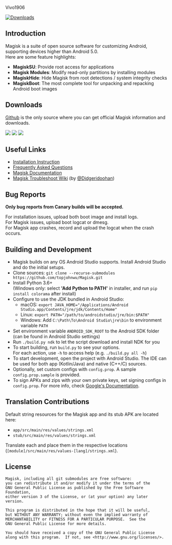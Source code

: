 Vivo1906
[](docs/images/logo.png)

[![Downloads](https://img.shields.io/badge/dynamic/json?color=green&label=Downloads&query=totalString&url=https%3A%2F%2Fraw.githubusercontent.com%2Ftopjohnwu%2Fmagisk-files%2Fcount%2Fcount.json&cacheSeconds=1800)](https://raw.githubusercontent.com/topjohnwu/magisk-files/count/count.json)

## Introduction

Magisk is a suite of open source software for customizing Android, supporting devices higher than Android 5.0.<br>
Here are some feature highlights:

- **MagiskSU**: Provide root access for applications
- **Magisk Modules**: Modify read-only partitions by installing modules
- **MagiskHide**: Hide Magisk from root detections / system integrity checks
- **MagiskBoot**: The most complete tool for unpacking and repacking Android boot images

## Downloads

[Github](https://github.com/topjohnwu/Magisk/) is the only source where you can get official Magisk information and downloads.

[![](https://img.shields.io/badge/Magisk-v22.1-blue)](https://github.com/topjohnwu/Magisk/releases/tag/v22.1)
[![](https://img.shields.io/badge/Magisk%20Beta-v22.1-blue)](https://github.com/topjohnwu/Magisk/releases/tag/v22.1)
[![](https://img.shields.io/badge/Magisk-Canary-red)](https://raw.githubusercontent.com/topjohnwu/magisk-files/canary/app-debug.apk)

## Useful Links

- [Installation Instruction](https://topjohnwu.github.io/Magisk/install.html)
- [Frequently Asked Questions](https://topjohnwu.github.io/Magisk/faq.html)
- [Magisk Documentation](https://topjohnwu.github.io/Magisk/)
- [Magisk Troubleshoot Wiki](https://www.didgeridoohan.com/magisk/HomePage) (by [@Didgeridoohan](https://github.com/Didgeridoohan))

## Bug Reports

**Only bug reports from Canary builds will be accepted.**

For installation issues, upload both boot image and install logs.<br>
For Magisk issues, upload boot logcat or dmesg.<br>
For Magisk app crashes, record and upload the logcat when the crash occurs.

## Building and Development

- Magisk builds on any OS Android Studio supports. Install Android Studio and do the initial setups.
- Clone sources: `git clone --recurse-submodules https://github.com/topjohnwu/Magisk.git`
- Install Python 3.6+ \
(Windows only: select **'Add Python to PATH'** in installer, and run `pip install colorama` after install)
- Configure to use the JDK bundled in Android Studio:
	- macOS: `export JAVA_HOME="/Applications/Android Studio.app/Contents/jre/jdk/Contents/Home"`
	- Linux: `export PATH="/path/to/androidstudio/jre/bin:$PATH"`
	- Windows: Add `C:\Path\To\Android Studio\jre\bin` to environment variable `PATH`
- Set environment variable `ANDROID_SDK_ROOT` to the Android SDK folder (can be found in Android Studio settings)
- Run `./build.py ndk` to let the script download and install NDK for you
- To start building, run `build.py` to see your options. \
For each action, use `-h` to access help (e.g. `./build.py all -h`)
- To start development, open the project with Android Studio. The IDE can be used for both app (Kotlin/Java) and native (C++/C) sources.
- Optionally, set custom configs with `config.prop`. A sample `config.prop.sample` is provided.
- To sign APKs and zips with your own private keys, set signing configs in `config.prop`. For more info, check [Google's Documentation](https://developer.android.com/studio/publish/app-signing.html#generate-key).

## Translation Contributions

Default string resources for the Magisk app and its stub APK are located here:

- `app/src/main/res/values/strings.xml`
- `stub/src/main/res/values/strings.xml`

Translate each and place them in the respective locations (`[module]/src/main/res/values-[lang]/strings.xml`).

## License

    Magisk, including all git submodules are free software:
    you can redistribute it and/or modify it under the terms of the
    GNU General Public License as published by the Free Software Foundation,
    either version 3 of the License, or (at your option) any later version.

    This program is distributed in the hope that it will be useful,
    but WITHOUT ANY WARRANTY; without even the implied warranty of
    MERCHANTABILITY or FITNESS FOR A PARTICULAR PURPOSE.  See the
    GNU General Public License for more details.

    You should have received a copy of the GNU General Public License
    along with this program.  If not, see <http://www.gnu.org/licenses/>.
